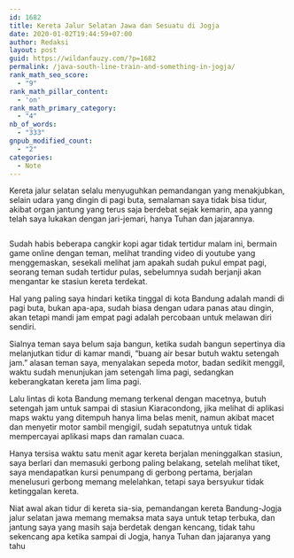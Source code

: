 ```yaml
---
id: 1682
title: Kereta Jalur Selatan Jawa dan Sesuatu di Jogja
date: 2020-01-02T19:44:59+07:00
author: Redaksi
layout: post
guid: https://wildanfauzy.com/?p=1682
permalink: /java-south-line-train-and-something-in-jogja/
rank_math_seo_score:
  - "9"
rank_math_pillar_content:
  - 'on'
rank_math_primary_category:
  - "4"
nb_of_words:
  - "333"
gnpub_modified_count:
  - "2"
categories:
  - Note
---
```

Kereta jalur selatan selalu menyuguhkan pemandangan yang menakjubkan, selain udara yang dingin di pagi buta, semalaman saya tidak bisa tidur, akibat organ jantung yang terus saja berdebat sejak kemarin, apa yanng telah saya lukakan dengan jari-jemari, hanya Tuhan dan jajarannya.<figure class="wp-block-image size-large">

<img src="https://wildanfauzyart.files.wordpress.com/2020/04/e6730-person-standing-by-an-old-train-in-a-train-stop-close-to-a-319331868450527-1.jpg?w=768&#038;h=682" alt="" class="wp-image-1689" data-recalc-dims="1" /> </figure> 

Sudah habis beberapa cangkir kopi agar tidak tertidur malam ini, bermain game online dengan teman, melihat tranding video di youtube yang menggemaskan, sesekali melihat jam apakah sudah pukul empat pagi, seorang teman sudah tertidur pulas, sebelumnya sudah berjanji akan mengantar ke stasiun kereta terdekat.

Hal yang paling saya hindari ketika tinggal di kota Bandung adalah mandi di pagi buta, bukan apa-apa, sudah biasa dengan udara panas atau dingin, akan tetapi mandi jam empat pagi adalah percobaan untuk melawan diri sendiri.

Sialnya teman saya belum saja bangun, ketika sudah bangun sepertinya dia melanjutkan tidur di kamar mandi, &#8220;buang air besar butuh waktu setengah jam.&#8221; alasan teman saya, menyalakan sepeda motor, badan sedikit menggil, waktu sudah menunjukan jam setengah lima pagi, sedangkan keberangkatan kereta jam lima pagi.

Lalu lintas di kota Bandung memang terkenal dengan macetnya, butuh setengah jam untuk sampai di stasiun Kiaracondong, jika melihat di aplikasi maps waktu yang ditempuh hanya lima belas menit, namun akibat macet dan menyetir motor sambil mengigil, sudah sepatutnya untuk tidak mempercayai aplikasi maps dan ramalan cuaca.

Hanya tersisa waktu satu menit agar kereta berjalan meninggalkan stasiun, saya berlari dan memasuki gerbong paling belakang, setelah melihat tiket, saya mendapatkan kursi penumpang di gerbong pertama, berjalan menelusuri gerbong memang melelahkan, tetapi saya bersyukur tidak ketinggalan kereta.

Niat awal akan tidur di kereta sia-sia, pemandangan kereta Bandung-Jogja jalur selatan jawa memang memaksa mata saya untuk tetap terbuka, dan jantung saya yang masih saja berdetak dengan kencang, tidak tahu sekencang apa ketika sampai di Jogja, hanya Tuhan dan jajaranya yang tahu